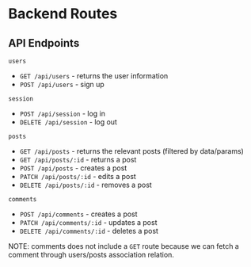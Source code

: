 # Backend Routes

## API Endpoints
```users```
   - ```GET /api/users``` - returns the user information
   - ```POST /api/users``` - sign up

```session```
   - ```POST /api/session``` - log in
   - ```DELETE /api/session``` - log out

```posts```
   - ```GET /api/posts``` - returns the relevant posts (filtered by data/params)
   - ```GET /api/posts/:id``` - returns a post
   - ```POST /api/posts``` - creates a post
   - ```PATCH /api/posts/:id``` - edits a post
   - ```DELETE /api/posts/:id``` - removes a post

```comments```
   - ```POST /api/comments``` - creates a post
   - ```PATCH /api/comments/:id``` - updates a post
   - ```DELETE /api/comments/:id``` - deletes a post

   NOTE: comments does not include a ```GET``` route because we can fetch a comment through users/posts association relation. 